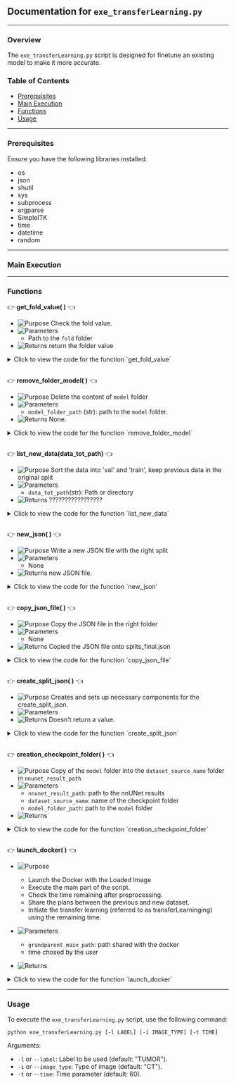 
## Documentation for `exe_transferLearning.py`

---

### Overview

The `exe_transferLearning.py` script is designed for finetune an existing model to make it more accurate.

### Table of Contents

- [Prerequisites](#prerequisites)
- [Main Execution](#main-execution)
- [Functions](#functions)
- [Usage](#usage)

---

### Prerequisites

Ensure you have the following libraries installed:

- os
- json
- shutil
- sys
- subprocess
- argparse
- SimpleITK
- time
- datetime
- random

---

### Main Execution


---

### Functions


:point_right: **get_fold_value( )** :point_left:

- ![Purpose](https://img.shields.io/badge/-Purpose-green) Check the fold value.
- ![Parameters](https://img.shields.io/badge/-Parameters-blue)
  - Path to the `fold` folder 
- ![Returns](https://img.shields.io/badge/-Returns-red) return the folder value

<details>
  <summary>Click to view the code for the function `get_fold_value`</summary>

```python
# Code for the function get_fold_value
```

</details>

##  

:point_right: **remove_folder_model( )** :point_left:

- ![Purpose](https://img.shields.io/badge/-Purpose-green) Delete the content of `model` folder 
- ![Parameters](https://img.shields.io/badge/-Parameters-blue) 
  -  `model_folder_path` (str): path to the `model` folder.
- ![Returns](https://img.shields.io/badge/-Returns-red) None.

<details>
  <summary>Click to view the code for the function `remove_folder_model`</summary>

```python
# Code for the function remove_folder_model
```

</details>

##  

:point_right: **list_new_data(data_tot_path)** :point_left:

- ![Purpose](https://img.shields.io/badge/-Purpose-green) Sort the data into 'val' and 'train', keep previous data in the original split
- ![Parameters](https://img.shields.io/badge/-Parameters-blue) 
  - `data_tot_path`(str): Path or directory
- ![Returns](https://img.shields.io/badge/-Returns-red) ?????????????????

<details>
  <summary>Click to view the code for the function `list_new_data`</summary>

```python
# Code for the function list_new_data
```

</details>

##  

:point_right: **new_json( )** :point_left:

- ![Purpose](https://img.shields.io/badge/-Purpose-green) Write a new JSON file with the right split
- ![Parameters](https://img.shields.io/badge/-Parameters-blue) 
  - None
- ![Returns](https://img.shields.io/badge/-Returns-red) new JSON file.

<details>
  <summary>Click to view the code for the function `new_json`</summary>

```python
# Code for the function new_json
```

</details>

##  

:point_right: **copy_json_file( )** :point_left:

- ![Purpose](https://img.shields.io/badge/-Purpose-green) Copy the JSON file in the right folder
- ![Parameters](https://img.shields.io/badge/-Parameters-blue) 
  - None
- ![Returns](https://img.shields.io/badge/-Returns-red) Copied the JSON file onto splits_final.json

<details>
  <summary>Click to view the code for the function `copy_json_file`</summary>

```python
# Code for the function copy_json_file
```

</details>

##  

:point_right: **create_split_json( )** :point_left:

- ![Purpose](https://img.shields.io/badge/-Purpose-green) Creates and sets up necessary components for the create_split_json.
- ![Parameters](https://img.shields.io/badge/-Parameters-blue) 
- ![Returns](https://img.shields.io/badge/-Returns-red) Doesn't return a value.

<details>
  <summary>Click to view the code for the function `create_split_json`</summary>

```python
# Code for the function create_split_json
```

</details>
 
##  

:point_right: **creation_checkpoint_folder( )** :point_left:

- ![Purpose](https://img.shields.io/badge/-Purpose-green) Copy of the `model` folder into the `dataset_source_name` folder in `nnunet_result_path`
- ![Parameters](https://img.shields.io/badge/-Parameters-blue) 
  - `nnunet_result_path`: path to the nnUNet results
  - `dataset_source_name`: name of the checkpoint folder
  - `model_folder_path`: path to the `model` folder
- ![Returns](https://img.shields.io/badge/-Returns-red)

<details>
  <summary>Click to view the code for the function `creation_checkpoint_folder`</summary>

```python
# Code for the function creation_checkpoint_folder
```

</details>

##  
 

:point_right: **launch_docker( )** :point_left:

- ![Purpose](https://img.shields.io/badge/-Purpose-green)
  - Launch the Docker with the Loaded Image
  - Execute the main part of the script.
  - Check the time remaining after preprocessing.
  - Share the plans between the previous and new dataset.
  - Initiate the transfer learning (referred to as transferLearninging) using the remaining time.

- ![Parameters](https://img.shields.io/badge/-Parameters-blue) 
  - `grandparent_main_path`: path shared with the docker
  - time chosed by the user
- ![Returns](https://img.shields.io/badge/-Returns-red) 

<details>
  <summary>Click to view the code for the function `launch_docker`</summary>

```python
# Code for the function launch_docker
```

</details>

---

### Usage 

To execute the `exe_transferLearning.py` script, use the following command:

```
python exe_transferLearning.py [-l LABEL] [-i IMAGE_TYPE] [-t TIME]
```

Arguments:
- `-l` or `--label`: Label to be used (default: "TUMOR").
- `-i` or `--image_type`: Type of image (default: "CT").
- `-t` or `--time`: Time parameter (default: 60).



